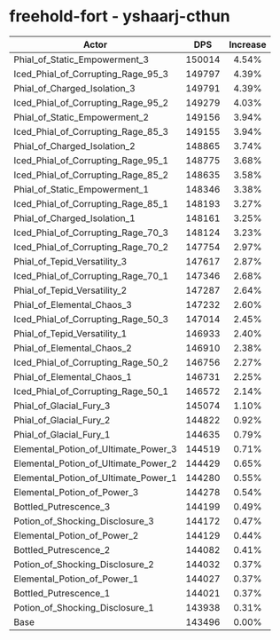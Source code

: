 # freehold-fort - yshaarj-cthun
| Actor | DPS | Increase |
|---|:---:|:---:|
|Phial_of_Static_Empowerment_3|150014|4.54%|
|Iced_Phial_of_Corrupting_Rage_95_3|149797|4.39%|
|Phial_of_Charged_Isolation_3|149791|4.39%|
|Iced_Phial_of_Corrupting_Rage_95_2|149279|4.03%|
|Phial_of_Static_Empowerment_2|149156|3.94%|
|Iced_Phial_of_Corrupting_Rage_85_3|149155|3.94%|
|Phial_of_Charged_Isolation_2|148865|3.74%|
|Iced_Phial_of_Corrupting_Rage_95_1|148775|3.68%|
|Iced_Phial_of_Corrupting_Rage_85_2|148635|3.58%|
|Phial_of_Static_Empowerment_1|148346|3.38%|
|Iced_Phial_of_Corrupting_Rage_85_1|148193|3.27%|
|Phial_of_Charged_Isolation_1|148161|3.25%|
|Iced_Phial_of_Corrupting_Rage_70_3|148124|3.23%|
|Iced_Phial_of_Corrupting_Rage_70_2|147754|2.97%|
|Phial_of_Tepid_Versatility_3|147617|2.87%|
|Iced_Phial_of_Corrupting_Rage_70_1|147346|2.68%|
|Phial_of_Tepid_Versatility_2|147287|2.64%|
|Phial_of_Elemental_Chaos_3|147232|2.60%|
|Iced_Phial_of_Corrupting_Rage_50_3|147014|2.45%|
|Phial_of_Tepid_Versatility_1|146933|2.40%|
|Phial_of_Elemental_Chaos_2|146910|2.38%|
|Iced_Phial_of_Corrupting_Rage_50_2|146756|2.27%|
|Phial_of_Elemental_Chaos_1|146731|2.25%|
|Iced_Phial_of_Corrupting_Rage_50_1|146572|2.14%|
|Phial_of_Glacial_Fury_3|145074|1.10%|
|Phial_of_Glacial_Fury_2|144822|0.92%|
|Phial_of_Glacial_Fury_1|144635|0.79%|
|Elemental_Potion_of_Ultimate_Power_3|144519|0.71%|
|Elemental_Potion_of_Ultimate_Power_2|144429|0.65%|
|Elemental_Potion_of_Ultimate_Power_1|144280|0.55%|
|Elemental_Potion_of_Power_3|144278|0.54%|
|Bottled_Putrescence_3|144199|0.49%|
|Potion_of_Shocking_Disclosure_3|144172|0.47%|
|Elemental_Potion_of_Power_2|144129|0.44%|
|Bottled_Putrescence_2|144082|0.41%|
|Potion_of_Shocking_Disclosure_2|144032|0.37%|
|Elemental_Potion_of_Power_1|144027|0.37%|
|Bottled_Putrescence_1|144021|0.37%|
|Potion_of_Shocking_Disclosure_1|143938|0.31%|
|Base|143496|0.00%|
